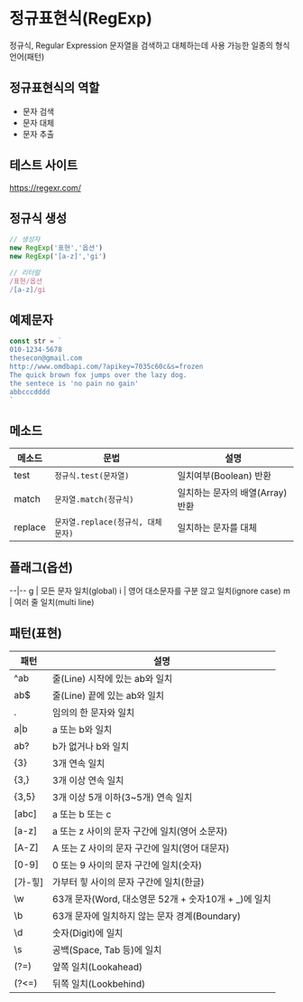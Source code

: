 # 정규표현식(RegExp)
정규식, Regular Expression
문자열을 검색하고 대체하는데 사용 가능한 일종의 형식 언어(패턴)

## 정규표현식의 역할
- 문자 검색
- 문자 대체
- 문자 추출

## 테스트 사이트
https://regexr.com/

## 정규식 생성

  ```js
  // 생성자
  new RegExp('표현','옵션')
  new RegExp('[a-z]','gi')

  // 리터럴
  /표현/옵션
  /[a-z]/gi
  ```

  ## 예제문자
  
  ```js
const str = `
010-1234-5678
thesecon@gmail.com
http://www.omdbapi.com/?apikey=7035c60c&s=frozen
The quick brown fox jumps over the lazy dog.
the sentece is 'no pain no gain'
abbcccdddd
`
  ```
  
  ## 메소드

  메소드 | 문법 | 설명
  --|--|--
  test | `정규식.test(문자열)` | 일치여부(Boolean) 반환
  match | `문자열.match(정규식)` | 일치하는 문자의 배열(Array)반환
  replace | `문자열.replace(정규식, 대체문자)` | 일치하는 문자를 대체

  ## 플래그(옵션)
  --|--
  g | 모든 문자 일치(global)
  i | 영어 대소문자를 구분 않고 일치(ignore case)
  m | 여러 줄 일치(multi line)
  
  ## 패턴(표현)
  패턴 | 설명
  --|-- 
  ^ab | 줄(Line) 시작에 있는 ab와 일치
  ab$ | 줄(Line) 끝에 있는 ab와 일치
  . | 임의의 한 문자와 일치
  a&verbar;b | a 또는 b와 일치
  ab? | b가 없거나 b와 일치
  {3} | 3개 연속 일치
  {3,} | 3개 이상 연속 일치
  {3,5} | 3개 이상 5개 이하(3~5개) 연속 일치
  [abc] | a 또는 b 또는 c
  [a-z] | a 또는 z 사이의 문자 구간에 일치(영어 소문자)
  [A-Z] | A 또는 Z 사이의 문자 구간에 일치(영어 대문자)
  [0-9] | 0 또는 9 사이의 문자 구간에 일치(숫자)
  [가-힣] | 가부터 힣 사이의 문자 구간에 일치(한글)
  \w | 63개 문자(Word, 대소영문 52개 + 숫자10개 + _)에 일치
  \b | 63개 문자에 일치하지 않는 문자 경계(Boundary)
  \d | 숫자(Digit)에 일치
  \s | 공백(Space, Tab 등)에 일치
  (?=) | 앞쪽 일치(Lookahead)
  (?<=) | 뒤쪽 일치(Lookbehind)